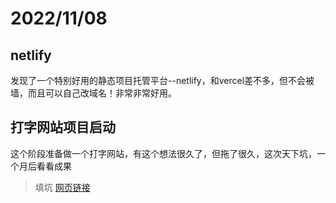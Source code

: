 # 2022/11/08

## netlify
发现了一个特别好用的静态项目托管平台--netlify，和vercel差不多，但不会被墙，而且可以自己改域名！非常非常好用。

## 打字网站项目启动
这个阶段准备做一个打字网站，有这个想法很久了，但拖了很久，这次天下坑，一个月后看看成果

> 填坑 [网页链接](https://worthtyping.netlify.app/)
